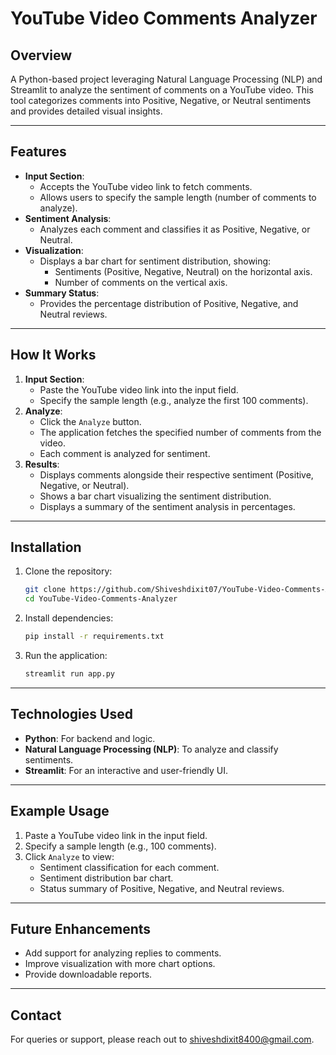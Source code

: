 # YouTube Video Comments Analyzer

## Overview

A Python-based project leveraging Natural Language Processing (NLP) and Streamlit to analyze the sentiment of comments on a YouTube video. This tool categorizes comments into Positive, Negative, or Neutral sentiments and provides detailed visual insights.

---

## Features

- **Input Section**:
  - Accepts the YouTube video link to fetch comments.
  - Allows users to specify the sample length (number of comments to analyze).
- **Sentiment Analysis**:
  - Analyzes each comment and classifies it as Positive, Negative, or Neutral.
- **Visualization**:
  - Displays a bar chart for sentiment distribution, showing:
    - Sentiments (Positive, Negative, Neutral) on the horizontal axis.
    - Number of comments on the vertical axis.
- **Summary Status**:
  - Provides the percentage distribution of Positive, Negative, and Neutral reviews.

---

## How It Works

1. **Input Section**:
   - Paste the YouTube video link into the input field.
   - Specify the sample length (e.g., analyze the first 100 comments).
2. **Analyze**:
   - Click the `Analyze` button.
   - The application fetches the specified number of comments from the video.
   - Each comment is analyzed for sentiment.
3. **Results**:
   - Displays comments alongside their respective sentiment (Positive, Negative, or Neutral).
   - Shows a bar chart visualizing the sentiment distribution.
   - Displays a summary of the sentiment analysis in percentages.

---

## Installation

1. Clone the repository:
   ```bash
   git clone https://github.com/Shiveshdixit07/YouTube-Video-Comments-Analyzer.git
   cd YouTube-Video-Comments-Analyzer
   ```

2. Install dependencies:
   ```bash
   pip install -r requirements.txt
   ```

3. Run the application:
   ```bash
   streamlit run app.py
   ```

---

## Technologies Used

- **Python**: For backend and logic.
- **Natural Language Processing (NLP)**: To analyze and classify sentiments.
- **Streamlit**: For an interactive and user-friendly UI.

---

## Example Usage

1. Paste a YouTube video link in the input field.
2. Specify a sample length (e.g., 100 comments).
3. Click `Analyze` to view:
   - Sentiment classification for each comment.
   - Sentiment distribution bar chart.
   - Status summary of Positive, Negative, and Neutral reviews.

---

## Future Enhancements

- Add support for analyzing replies to comments.
- Improve visualization with more chart options.
- Provide downloadable reports.

---

## Contact

For queries or support, please reach out to [shiveshdixit8400@gmail.com](mailto:shiveshdixit8400@gmail.com).


